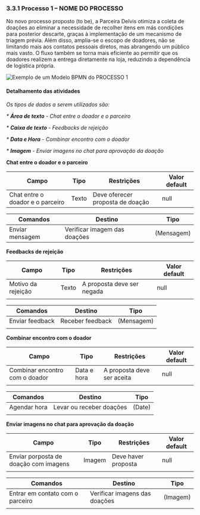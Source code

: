### 3.3.1 Processo 1 – NOME DO PROCESSO

No novo processo proposto (to be), a Parceira Delvis otimiza a coleta de doações ao eliminar a necessidade de recolher itens em más condições para posterior descarte, graças à implementação de um mecanismo de triagem prévia. Além disso, amplia-se o escopo de doadores, não se limitando mais aos contatos pessoais diretos, mas abrangendo um público mais vasto. O fluxo também se torna mais eficiente ao permitir que os doadores realizem a entrega diretamente na loja, reduzindo a dependência de logística própria.
 
![Exemplo de um Modelo BPMN do PROCESSO 1](../images/TO%20BE%20-%20Coleta.png.png "Modelo BPMN do novo Processo de coletas.")

#### Detalhamento das atividades

_Os tipos de dados a serem utilizados são:_

_* **Área de texto** - Chat entre o doador e o parceiro_

_* **Caixa de texto** - Feedbacks de rejeição_

_* **Data e Hora** - Combinar encontro com o doador_

_* **Imagem** - Enviar imagens no chat para aprovação da doação_


**Chat entre o doador e o parceiro**

| **Campo**       | **Tipo**         | **Restrições** | **Valor default** |
| ---             | ---              | ---            | ---               |
| Chat entre o doador e o parceiro | Texto  | Deve oferecer proposta de doação | null |

| **Comandos**         |  **Destino**                   | **Tipo** |
| ---                  | ---                            | ---               |
| Enviar mensagem | Verificar imagem das doações | (Mensagem) |


**Feedbacks de rejeição**

| **Campo**       | **Tipo**         | **Restrições** | **Valor default** |
| ---             | ---              | ---            | ---               |
|Motivo da rejeição | Texto  | A proposta deve ser negada | null |
|                 |                  |                |                   |

| **Comandos**         |  **Destino**                   | **Tipo**          |
| ---                  | ---                            | ---               |
| Enviar feedback | Receber feedback  | (Mensagem) |
|                      |                                |                   |

**Combinar encontro com o doador**

| **Campo**       | **Tipo**         | **Restrições** | **Valor default** |
| ---             | ---              | ---            | ---               |
|Combinar encontro com o doador| Data e hora  | A proposta deve ser aceita | null |
|                 |                  |                |                   |

| **Comandos**         |  **Destino**                   | **Tipo**          |
| ---                  | ---                            | ---               |
| Agendar hora | Levar ou receber doações  | (Date) |
|                      |                                |                   |

**Enviar imagens no chat para aprovação da doação**

| **Campo**       | **Tipo**         | **Restrições** | **Valor default** |
| ---             | ---              | ---            | ---               |
|Enviar porposta de doação com imagens| Imagem  | Deve haver proposta | null |
|                 |                  |                |                   |

| **Comandos**         |  **Destino**                   | **Tipo**          |
| ---                  | ---                            | ---               |
| Entrar em contato com o parceiro | Verificar imagens das doações  | (Imagem) |
|                      |                                |                   |
